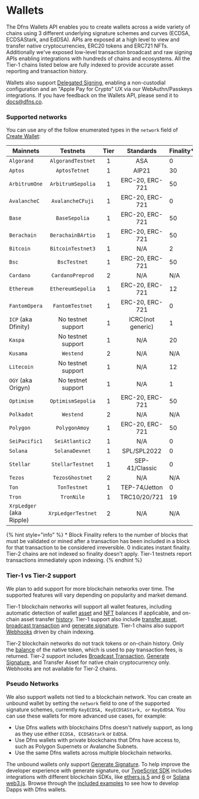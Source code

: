 # Wallets

The Dfns Wallets API enables you to create wallets across a wide variety of chains using 3 different underlying signature schemes and curves (ECDSA, ECDSAStark, and EdDSA). APIs are exposed at a high level to view and transfer native cryptocurrencies, ERC20 tokens and ERC721 NFTs. Additionally we've exposed low-level transaction broadcast and raw signing APIs enabling integrations with hundreds of chains and ecosystems. All the Tier-1 chains listed below are fully indexed to provide accurate asset reporting and transaction history.

Wallets also support [Delegated Signing](../../advanced-topics/delegated-signing.md), enabling a non-custodial configuration and an "Apple Pay for Crypto" UX via our WebAuthn/Passkeys integrations. If you have feedback on the Wallets API, please send it to [docs@dfns.co](mailto:docs@dfns.co).

### Supported networks <a href="#supported-networks" id="supported-networks"></a>

You can use any of the follow enumerated types in the `network` field of [Create Wallet](https://docs.dfns.co/dfns-docs/api-docs/wallets/create-wallet#request-body):

<table><thead><tr><th width="198">Mainnets</th><th width="211" align="center">Testnets</th><th width="71" align="center">Tier</th><th width="165" align="center">Standards</th><th>Finality*</th></tr></thead><tbody><tr><td><code>Algorand</code></td><td align="center"><code>AlgorandTestnet</code></td><td align="center">1</td><td align="center">ASA</td><td>0</td></tr><tr><td><code>Aptos</code></td><td align="center"><code>AptosTetnet</code></td><td align="center">1</td><td align="center">AIP21</td><td>30</td></tr><tr><td><code>ArbitrumOne</code></td><td align="center"><code>ArbitrumSepolia</code></td><td align="center">1</td><td align="center">ERC-20, ERC-721</td><td>50</td></tr><tr><td><code>AvalancheC</code></td><td align="center"><code>AvalancheCFuji</code></td><td align="center">1</td><td align="center">ERC-20, ERC-721</td><td>0</td></tr><tr><td><code>Base</code></td><td align="center"><code>BaseSepolia</code></td><td align="center">1</td><td align="center">ERC-20, ERC-721</td><td>50</td></tr><tr><td><code>Berachain</code></td><td align="center"><code>BerachainBArtio</code></td><td align="center">1</td><td align="center">ERC-20, ERC-721</td><td>50</td></tr><tr><td><code>Bitcoin</code></td><td align="center"><code>BitcoinTestnet3</code></td><td align="center">1</td><td align="center">N/A</td><td>2</td></tr><tr><td><code>Bsc</code></td><td align="center"><code>BscTestnet</code></td><td align="center">1</td><td align="center">ERC-20, ERC-721</td><td>50</td></tr><tr><td><code>Cardano</code></td><td align="center"><code>CardanoPreprod</code></td><td align="center">2</td><td align="center">N/A</td><td>N/A</td></tr><tr><td><code>Ethereum</code></td><td align="center"><code>EthereumSepolia</code></td><td align="center">1</td><td align="center">ERC-20, ERC-721</td><td>12</td></tr><tr><td><code>FantomOpera</code></td><td align="center"><code>FantomTestnet</code></td><td align="center">1</td><td align="center">ERC-20, ERC-721</td><td>0</td></tr><tr><td><code>ICP</code> (aka Dfinity)</td><td align="center">No testnet support</td><td align="center">1</td><td align="center">ICRC(not generic)</td><td>1</td></tr><tr><td><code>Kaspa</code></td><td align="center">No testnet support</td><td align="center">1</td><td align="center">N/A</td><td>20</td></tr><tr><td><code>Kusama</code></td><td align="center"><code>Westend</code></td><td align="center">2</td><td align="center">N/A</td><td>N/A</td></tr><tr><td><code>Litecoin</code></td><td align="center">No testnet support</td><td align="center">1</td><td align="center">N/A</td><td>12</td></tr><tr><td><code>OGY</code> (aka Origyn)</td><td align="center">No testnet support</td><td align="center">1</td><td align="center">N/A</td><td>1</td></tr><tr><td><code>Optimism</code></td><td align="center"><code>OptimismSepolia</code></td><td align="center">1</td><td align="center">ERC-20, ERC-721</td><td>50</td></tr><tr><td><code>Polkadot</code></td><td align="center"><code>Westend</code></td><td align="center">2</td><td align="center">N/A</td><td>N/A</td></tr><tr><td><code>Polygon</code></td><td align="center"><code>PolygonAmoy</code></td><td align="center">1</td><td align="center">ERC-20, ERC-721</td><td>50</td></tr><tr><td><code>SeiPacific1</code></td><td align="center"><code>SeiAtlantic2</code></td><td align="center">1</td><td align="center">N/A</td><td>0</td></tr><tr><td><code>Solana</code></td><td align="center"><code>SolanaDevnet</code></td><td align="center">1</td><td align="center">SPL/SPL2022</td><td>0</td></tr><tr><td><code>Stellar</code></td><td align="center"><code>StellarTestnet</code></td><td align="center">1</td><td align="center">SEP-41/Classic</td><td>0</td></tr><tr><td><code>Tezos</code></td><td align="center"><code>TezosGhostnet</code></td><td align="center">2</td><td align="center">N/A</td><td>N/A</td></tr><tr><td><code>Ton</code></td><td align="center"><code>TonTestnet</code></td><td align="center">1</td><td align="center">TEP-74/Jetton</td><td>0</td></tr><tr><td><code>Tron</code></td><td align="center"><code>TronNile</code></td><td align="center">1</td><td align="center">TRC10/20/721</td><td>19</td></tr><tr><td><code>XrpLedger</code> (aka Ripple)</td><td align="center"><code>XrpLedgerTestnet</code></td><td align="center">2</td><td align="center">N/A</td><td>N/A</td></tr></tbody></table>

{% hint style="info" %}
\* Block Finality refers to the number of blocks that must be validated or mined after a transaction has been included in a block for that transaction to be considered irreversible. 0 indicates instant finality. Tier-2 chains are not indexed so finality doesn't apply. Tier-1 testnets report transactions immediately upon indexing.
{% endhint %}

### Tier-1 vs Tier-2 support

We plan to add support for more blockchain networks over time. The supported features will vary depending on popularity and market demand.

Tier-1 blockchain networks will support all wallet features, including automatic detection of wallet [asset](get-wallet-assets.md) and [NFT](get-wallet-nfts.md) balances if applicable, and on-chain asset transfer [history](get-wallet-history.md). Tier-1 support also include [transfer asset](transfer-asset-from-wallet.md), [broadcast transaction](broadcast-transaction-from-wallet/) and [generate signature](generate-signature-from-wallet/). Tier-1 chains also support [Webhooks](../webhooks/) driven by chain indexing.

Tier-2 blockchain networks do not track tokens or on-chain history. Only the [balance](get-wallet-assets.md) of the native token, which is used to pay transaction fees, is returned. Tier-2 support includes [Broadcast Transaction](broadcast-transaction-from-wallet/), [Generate Signature](generate-signature-from-wallet/), and Transfer Asset for native chain cryptocurrency only. Webhooks are not available for Tier-2 chains.

### Pseudo Networks <a href="#pseudo-networks" id="pseudo-networks"></a>

We also support wallets not tied to a blockchain network. You can create an unbound wallet by setting the `network` field to one of the supported signature schemes, currently `KeyECDSA, KeyECDSAStark, or` `KeyEdDSA`. You can use these wallets for more advanced use cases, for example:

* Use Dfns wallets with blockchains Dfns doesn't natively support, as long as they use either `ECDSA, ECDSAStark` or `EdDSA`.
* Use Dfns wallets with private blockchains that Dfns have access to, such as Polygon Supernets or Avalanche Subnets.
* Use the same Dfns wallets across multiple blockchain networks.

The unbound wallets only support [Generate Signature](generate-signature-from-wallet/). To help improve the developer experience with generate signature, our [TypeScript SDK](https://github.com/dfnsext/typescript-sdk) includes integrations with different blockchain SDKs, like [ethers.js 5](https://github.com/dfnsext/typescript-sdk/tree/m/packages/lib-ethersjs5) and [6](https://github.com/dfnsext/typescript-sdk/tree/m/packages/lib-ethersjs6) or [Solana web3.js](https://github.com/dfnsext/typescript-sdk/tree/m/packages/lib-solana). Browse through the [included examples](https://github.com/dfnsext/typescript-sdk/tree/m/examples) to see how to develop Dapps with Dfns wallets.
